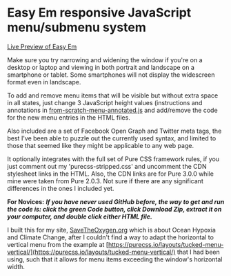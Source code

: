 # Easy Em responsive JavaScript menu/submenu system

[Live Preview of Easy Em](https://cooperdozier.github.io/easy-em/) 

Make sure you try narrowing and widening the window if you're on a desktop or laptop and viewing in both portrait and landscape on a smartphone or tablet. Some smartphones will not display the widescreen format even in landscape.

To add and remove menu items that will be visible but without extra space in all states, just change 3 JavaScript height values (instructions and annotations in [from-scratch-menu-annotated.js]([main/js/from-scratch-menu-annotated.js](https://github.com/cooperdozier/easy-em/blob/main/js/from-scratch-menu-annotated.js)) and add/remove the code for the new menu entries in the HTML files. 

Also included are a set of Facebook Open Graph and Twitter meta tags, the best I've been able to puzzle out the currently used syntax, and limited to those that seemed like they might be applicable to any web page.

It optionally integrates with the full set of Pure CSS framework rules, if you just comment out my 'purecss-stripped.css' and uncomment the CDN stylesheet links in the HTML. Also, the CDN links are for Pure 3.0.0 while mine were taken from Pure 2.0.3. Not sure if there are any significant differences in the ones I included yet.

**For Novices:**
***If you have never used GitHub before, the way to get and run the code is: click the green Code button, click Download Zip, extract it on your computer, and double click either HTML file.***

I built this for my site, [SaveTheOxygen.org](savetheoxygen.org) which is about Ocean Hypoxia and Climate Change, after I couldn't find a way to adapt the horizontal to vertical menu from the example at [https://purecss.io/layouts/tucked-menu-vertical/](https://purecss.io/layouts/tucked-menu-vertical/) that I had been using, such that it allows for menu items exceeding the window's horizontal width.
